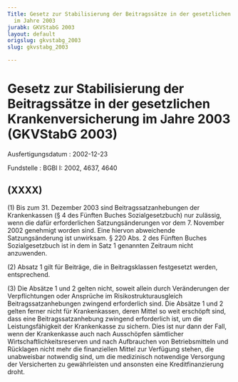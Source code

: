 ```yaml
---
Title: Gesetz zur Stabilisierung der Beitragssätze in der gesetzlichen Krankenversicherung
  im Jahre 2003
jurabk: GKVStabG 2003
layout: default
origslug: gkvstabg_2003
slug: gkvstabg_2003

---
```


# Gesetz zur Stabilisierung der Beitragssätze in der gesetzlichen Krankenversicherung im Jahre 2003 (GKVStabG 2003)

Ausfertigungsdatum
:   2002-12-23

Fundstelle
:   BGBl I: 2002, 4637, 4640

## (XXXX)

(1) Bis zum 31. Dezember 2003 sind Beitragssatzanhebungen der
Krankenkassen (§ 4 des Fünften Buches Sozialgesetzbuch) nur zulässig,
wenn die dafür erforderlichen Satzungsänderungen vor dem 7. November
2002 genehmigt worden sind. Eine hiervon abweichende Satzungsänderung
ist unwirksam. § 220 Abs. 2 des Fünften Buches Sozialgesetzbuch ist in
dem in Satz 1 genannten Zeitraum nicht anzuwenden.

(2) Absatz 1 gilt für Beiträge, die in Beitragsklassen festgesetzt
werden, entsprechend.

(3) Die Absätze 1 und 2 gelten nicht, soweit allein durch
Veränderungen der Verpflichtungen oder Ansprüche im
Risikostrukturausgleich Beitragssatzanhebungen zwingend erforderlich
sind. Die Absätze 1 und 2 gelten ferner nicht für Krankenkassen, deren
Mittel so weit erschöpft sind, dass eine Beitragssatzanhebung zwingend
erforderlich ist, um die Leistungsfähigkeit der Krankenkasse zu
sichern. Dies ist nur dann der Fall, wenn der Krankenkasse auch nach
Ausschöpfen sämtlicher Wirtschaftlichkeitsreserven und nach
Aufbrauchen von Betriebsmitteln und Rücklagen nicht mehr die
finanziellen Mittel zur Verfügung stehen, die unabweisbar notwendig
sind, um die medizinisch notwendige Versorgung der Versicherten zu
gewährleisten und ansonsten eine Kreditfinanzierung droht.

